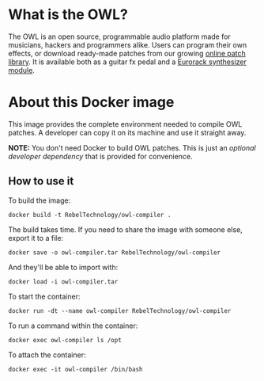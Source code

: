 # What is the OWL?
The OWL is an open source, programmable audio platform made for musicians,
hackers and programmers alike. Users can program their own effects, or download
ready-made patches from our growing [online patch library](https://hoxtonowl.com/patch-library/).
It is available both as a guitar fx pedal and a [Eurorack synthesizer module](http://www.rebeltech.org/products/owl-modular/).

# About this Docker image
This image provides the complete environment needed to compile OWL patches. A
developer can copy it on its machine and use it straight away.

**NOTE:** You don't need Docker to build OWL patches. This is just an _optional
developer dependency_ that is provided for convenience.

## How to use it
To build the image:

    docker build -t RebelTechnology/owl-compiler .

The build takes time. If you need to share the image with someone else, export
it to a file:

    docker save -o owl-compiler.tar RebelTechnology/owl-compiler

And they'll be able to import with:

    docker load -i owl-compiler.tar

To start the container:

    docker run -dt --name owl-compiler RebelTechnology/owl-compiler

To run a command within the container:

    docker exec owl-compiler ls /opt

To attach the container:

    docker exec -it owl-compiler /bin/bash
